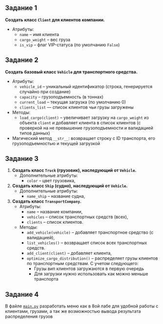 ## Задание 1
**Создать класс `Client` для клиентов компании.**
- Атрибуты:
    - `name` – имя клиента
    - `cargo_weight` – вес груза
    - `is_vip` – флаг VIP-статуса (по умолчанию `False`)

## Задание 2
**Создать базовый класс `Vehicle` для транспортного средства.**
- Атрибуты:
    - `vehicle_id` – уникальный идентификатор (строка, генерируется случайно при создание)
    - `capacity` – грузоподъемность (в тоннах)
    - `current_load` – текущая загрузка (по умолчанию 0)
    - `clients_list` — список клиентов чьи грузы загружены
- Методы:
    - `load_cargo(client)` – увеличивает загрузку на `cargo_weight` из объекта `client` и добавляет клиента в список клиентов (с проверкой на не превышение грузоподъемности и валидацией типов данных)
- Магический метод `__str__`: возвращает строку с ID транспорта, его грузоподъемностью и текущей загрузкой

## Задание 3
1. **Создать класс `Truck` (грузовик), наследующий от `Vehicle`.**
    - Дополнительные атрибуты:
        - `color` – цвет грузовика,
2. **Создать класс `Ship` (судно), наследующий от `Vehicle`.**
    - Дополнительные атрибуты:
        - `name_ship` – название судна,
3. **Создать класс `TransportCompany`.**
    - Атрибуты:
        - `name` – название компании,
        - `vehicles` – список транспортных средств (всех),
        - `clients` – список клиентов.
    - Методы:
        - `add_vehicle(vehicle)` – добавляет транспортное средство (с валидацией),
        - `list_vehicles()` – возвращает список всех транспортных средств.
        - `add_client(client)` – добавляет клиента,
        - `optimize_cargo_distribution()` – распределяет грузы клиентов по транспортным средствам. С учетом следующего:
            - Грузы вип клиентов загружаются в первую очередь
            - Для загрузки нужно использовать как можно меньше транспорта

## Задание 4
В файле [`main.py`](http://main.py) разработать меню как в 8ой лабе для удобной работы с клиентами, грузами, а так же возможностью вывода результата распределения грузов 

